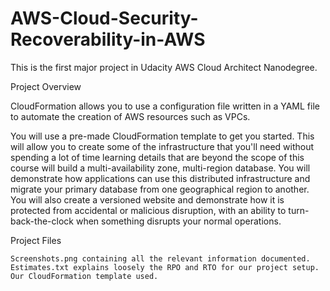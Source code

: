 # AWS-Cloud-Security-Recoverability-in-AWS

This is the first major project in Udacity AWS Cloud Architect Nanodegree.

Project Overview

CloudFormation allows you to use a configuration file written in a YAML file to automate the creation of AWS resources such as VPCs.

You will use a pre-made CloudFormation template to get you started. This will allow you to create some of the infrastructure that you'll need without spending a lot of time learning details that are beyond the scope of this course will build a multi-availability zone, multi-region database. You will demonstrate how applications can use this distributed infrastructure and migrate your primary database from one geographical region to another. You will also create a versioned website and demonstrate how it is protected from accidental or malicious disruption, with an ability to turn-back-the-clock when something disrupts your normal operations.

Project Files

    Screenshots.png containing all the relevant information documented.
    Estimates.txt explains loosely the RPO and RTO for our project setup.
    Our CloudFormation template used.
